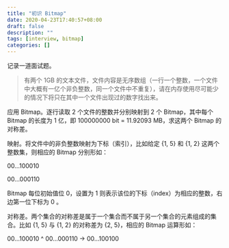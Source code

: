 ```yaml
---
title: "初识 Bitmap"
date: 2020-04-23T17:40:57+08:00
draft: false
description: ""
tags: [interview, bitmap]
categories: []
---
```


记录一道面试题。

<!--more-->

> 有两个 1GB 的文本文件，文件内容是无序数组（一行一个整数，一个文件中大概有一亿个非负整数，同一个文件中不重复），请在内存使用尽可能少的情况下将只在其中一个文件出现过的数字找出来。

应用 Bitmap。逐行读取 2 个文件的整数并分别映射到 2 个 Bitmap，其中每个 Bitmap 的长度为 1 亿，即 100000000 bit = 11.92093 MB，求这两个 Bitmap 的对称差。

映射。将文件中的非负整数映射为下标（索引），比如给定 {1, 5} 和 {1, 2} 这两个整数集，则相应的 Bitmap 分别形如：

00...100010

00...000110

Bitmap 每位初始值位 0，设置为 1 则表示该位的下标（index）为相应的整数，右边第一位下标为 0 。

对称差。两个集合的对称差是属于一个集合而不属于另一个集合的元素组成的集合。比如 {1, 5} 与 {1, 2} 的对称差为 {2, 5}，相应的 Bitmap 运算形如：

00...100010 ^ 00...000110 -> 00...100100
